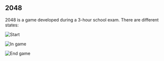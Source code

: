 ## 2048
2048 is a game developed during a 3-hour school exam. 
There are different states:

![Start](https://ibb.co/9m0X5L0)

![In game](https://ibb.co/5Ff417Z)

![End game](https://ibb.co/q5QDxV7)
